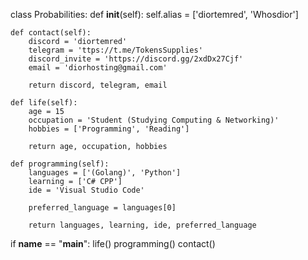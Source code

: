 class Probabilities:
    def __init__(self):
        self.alias = ['diortemred', 'Whosdior']

    def contact(self):
        discord = 'diortemred'
        telegram = 'ttps://t.me/TokensSupplies'
        discord_invite = 'https://discord.gg/2xdDx27Cjf'
        email = 'diorhosting@gmail.com'

        return discord, telegram, email

    def life(self):
        age = 15
        occupation = 'Student (Studying Computing & Networking)'
        hobbies = ['Programming', 'Reading']

        return age, occupation, hobbies

    def programming(self):
        languages = ['(Golang)', 'Python']
        learning = ['C# CPP']
        ide = 'Visual Studio Code'

        preferred_language = languages[0]

        return languages, learning, ide, preferred_language


if __name__ == "__main__":
life()
programming()
contact()
